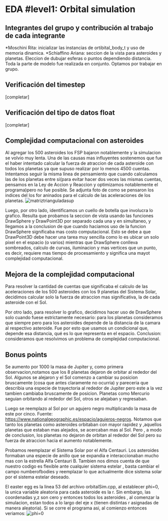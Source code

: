 # EDA #level1: Orbital simulation

## Integrantes del grupo y contribución al trabajo de cada integrante

*Moschini Rita: inicializar las instancias de ortibital_body_t y uso de memoria dinamica.
*Schiaffino Ariana: seccion de la vista para asteroides y planetas. Eleccion de dubujar esferas o puntos dependiendo distancia.
Toda la parte de modelo fue realizada en conjunto. Optamos por trabajar en grupo.


## Verificación del timestep

[completar]

## Verificación del tipo de datos float

[completar]

## Complejidad computacional con asteroides

Al agregar los 500 asteroides los FSP bajaron notablemente y la simulacion se volvio muy lenta. Una de las causas mas influyentes sostenemos que fue el 
haber intentado calcular la fuerza de atraccion de cada asteroide con todos los planetas ya que supuso realizar por lo menos 4500 cuentas. Intentamos seguir la misma linea de pensamiento que cuando calculamos las de los planetas entre si(para evitar hacer dos veces las mismas cuentas, pensamos en la Ley de Accion y Reaccion y optimizamos notablemente el programa)pero no fue posible.
Se adjunta foto de como se pensaron los indices del los for aninados para el calculo de las aceleraciones de los planetas.
![matriztrianguladasup](https://github.com/user-attachments/assets/ceed4feb-b150-4316-8c41-b610bd5d4480)

Luego, por otro lado, identificamos un cuello de botella que involucra lo grafico. Resulta que probamos la seccion de vista usando las funciones DrawSphere y DrawPoint3D por separado cada una y en simultaneo, y llegamos a la conclusion de que cuando haciamos uso de la funcion DrawSphere significaba mas costo computacional. Esto se debe a que DrawPoint3D debe hacer una tarea muy sencilla como lo es ubicar un solo pixel en el espacio (o varios) mientras que DrawSphere
conlleva sombreados, calculo de curvas, iluminacion y mas vertices que un punto, es decir, requiere mas tiempo de procesamiento y significa una mayot complejidad
computacional. 

## Mejora de la complejidad computacional
Para resolver la cantidad de cuentas que significaba el calculo de las aceleraciones de los 500 asteroides con los 9 planetas del Sistema Solar, decidimos calcular solo la fuerza de atraccion mas significativa, la de cada asteroide con el Sol. 

Por otro lado, para resolver lo grafico, decidimos hacer uso de DrawSphere solo cuando fuese estrictamente necesario: para los planetas consideramos que siempre pero para los asteroides depende de la distancia de la camara al respectivo asteroide. Fue por esto que usamos un condicional que, depende esa distancia, qué es lo que representa en el espacio. Conclusion: consideramos que resolvimos un problema de complejidad computacional.


## Bonus points
Se aumento por 1000 la masa de Jupiter y, como primera observacion,notamos que los 8 planetas dejaron de orbitar al rededor del Sol. Algunos se alejaron y el Sol comenzo a cambiar su posicion bruscamente (cosa que antes claramente no ocurria) y pareceria que describia una especie de trayectoria al rededor de Jupiter pero este a la vez tambien cambiaba bruscamente de posicion. Planetas como Mercurio seguian orbitando al rededor del Sol, otros se alejaban y regresaban.

Luego se reemplazo al Sol por un agujero negro multiplicando la masa de este por cinco. Fuente: https://www.nationalgeographic.es/espacio/agujeros-negros.
Notamos que tanto los planetas como asteroides orbitaban con mayor rapidez y ,aquellos planetas que estaban mas alejados, se acercaban mas al Sol. Pero , a modo de conclusion, los planetas no dejaron de orbitan al rededor del Sol pero su fuerza de atraccion hacia el aumento notablemente.

Probamos reemplazar el Sistema Solar por el Alfa Centauri. Los asteroides formaban una especie de anillo que se expandia e interaccionaban mucho mas con la estrella Alfa Centauri B. Tambien nos dimos cuenta de que nuestro codigo es flexible ante cualquier sistema estelar , basta cambiar el campo numberofbodies y reemplazar lo que actualmente dice sistema solar por el sistema estelar deseado.

El easter egg es la linea 53 del archivo orbitalSim.cpp, al establecer phi=0, la unica variable aleatoria para cada asteroide es la r. Sin embargo, las coordenadas y,z son cero y entonces todos los asteroides , al comenzar la simulacion, estan todos a lo largo del eje x (tienen distintas r asignadas de manera aleatoria).
Si se corre el programa asi, al comienzo entonces veriamos:
![phi=0](https://github.com/user-attachments/assets/397a520e-5282-4b0c-9ca9-0b00f56735cc)
